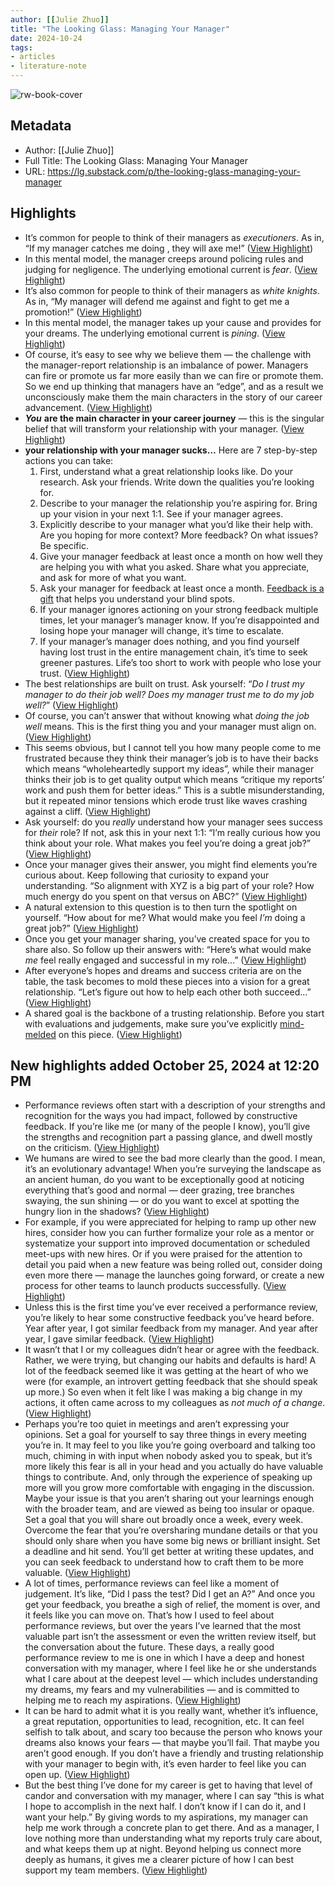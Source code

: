 ```yaml
---
author: [[Julie Zhuo]]
title: "The Looking Glass: Managing Your Manager"
date: 2024-10-24
tags: 
- articles
- literature-note
---
```

![rw-book-cover](https://substackcdn.com/image/fetch/w_1200,h_600,c_fill,f_jpg,q_auto:good,fl_progressive:steep,g_auto/https%3A%2F%2Fsubstack-post-media.s3.amazonaws.com%2Fpublic%2Fimages%2Fbe0d1f95-8d19-4e0a-aa32-579d90459d54_1024x1024.jpeg)

## Metadata
- Author: [[Julie Zhuo]]
- Full Title: The Looking Glass: Managing Your Manager
- URL: https://lg.substack.com/p/the-looking-glass-managing-your-manager

## Highlights
- It’s common for people to think of their managers as *executioners*. As in, “If my manager catches me doing , they will axe me!” ([View Highlight](https://read.readwise.io/read/01jaxk2sez4f2xa10g5kq7cksp))
- In this mental model, the manager creeps around policing rules and judging for negligence. The underlying emotional current is *fear*. ([View Highlight](https://read.readwise.io/read/01jaxk2tem0yh5dfcg0292zwtw))
- It’s also common for people to think of their managers as *white knights*. As in, “My manager will defend me against and fight to get me a promotion!” ([View Highlight](https://read.readwise.io/read/01jaxk2z2g45fvm7bpznpv5a60))
- In this mental model, the manager takes up your cause and provides for your dreams. The underlying emotional current is *pining*. ([View Highlight](https://read.readwise.io/read/01jaxk33xfphyeyzajznw1t6jx))
- Of course, it’s easy to see why we believe them — the challenge with the manager-report relationship is an imbalance of power. Managers can fire or promote us far more easily than we can fire or promote them. So we end up thinking that managers have an “edge”, and as a result we unconsciously make them the main characters in the story of our career advancement. ([View Highlight](https://read.readwise.io/read/01jaxk3afs7tedtd71kxkzf8q9))
- ***You*** **are the main character in your career journey** — this is the singular belief that will transform your relationship with your manager. ([View Highlight](https://read.readwise.io/read/01jaxk3tgqkj544ne3rg0tbzf0))
- **your relationship with your manager sucks…**
  Here are 7 step-by-step actions you can take:
  1. First, understand what a great relationship looks like.
  Do your research. Ask your friends. Write down the qualities you’re looking for.
  2. Describe to your manager the relationship you’re aspiring for. 
  Bring up your vision in your next 1:1. See if your manager agrees.
  3. Explicitly describe to your manager what you’d like their help with. 
  Are you hoping for more context? More feedback? On what issues? Be specific.
  4. Give your manager feedback at least once a month on how well they are helping you with what you asked. 
  Share what you appreciate, and ask for more of what you want.
  5. Ask your manager for feedback at least once a month. 
  [Feedback is a gift](https://lg.substack.com/p/the-looking-glass-holding-up-the) that helps you understand your blind spots.
  6. If your manager ignores actioning on your strong feedback multiple times, let your manager’s manager know. 
  If you’re disappointed and losing hope your manager will change, it’s time to escalate.
  7. If your manager’s manager does nothing, and you find yourself having lost trust in the entire management chain, it’s time to seek greener pastures. 
  Life’s too short to work with people who lose your trust. ([View Highlight](https://read.readwise.io/read/01jaxk4kfb4yp8vmh42qg02dtb))
- The best relationships are built on trust. Ask yourself: “*Do I trust my manager to do their job well? Does my manager trust me to do my job well?*” ([View Highlight](https://read.readwise.io/read/01jaxk5r8vrvgh5q4tnrf2htkj))
- Of course, you can’t answer that without knowing what *doing the job well* means. This is the first thing you and your manager must align on. ([View Highlight](https://read.readwise.io/read/01jaxk5yg9gvvvstv3wseq4hsm))
- This seems obvious, but I cannot tell you how many people come to me frustrated because they think their manager’s job is to have their backs which means “wholeheartedly support my ideas”, while their manager thinks their job is to get quality output which means “critique my reports’ work and push them for better ideas.” This is a subtle misunderstanding, but it repeated minor tensions which erode trust like waves crashing against a cliff. ([View Highlight](https://read.readwise.io/read/01jaxk6115dapr9b5aj93m4v6d))
- Ask yourself: do you *really* understand how your manager sees success for *their* role? If not, ask this in your next 1:1: “I’m really curious how you think about your role. What makes you feel you’re doing a great job?” ([View Highlight](https://read.readwise.io/read/01jaxk6cn55g91kbdhggtx1c1w))
- Once your manager gives their answer, you might find elements you’re curious about. Keep following that curiosity to expand your understanding. “So alignment with XYZ is a big part of your role? How much energy do you spent on that versus on ABC?” ([View Highlight](https://read.readwise.io/read/01jaxk6zc7bj7zmhy059a8y76n))
- A natural extension to this question is to then turn the spotlight on yourself. “How about for me? What would make you feel *I’m* doing a great job?” ([View Highlight](https://read.readwise.io/read/01jaxk78kqh7jpg67tc9qy3za9))
- Once you get your manager sharing, you’ve created space for you to share also. So follow up their answers with: “Here’s what would make *me* feel really engaged and successful in my role…” ([View Highlight](https://read.readwise.io/read/01jaxk7arken6x59pz4rv6y7yy))
- After everyone’s hopes and dreams and success criteria are on the table, the task becomes to mold these pieces into a vision for a great relationship. “Let’s figure out how to help each other both succeed…” ([View Highlight](https://read.readwise.io/read/01jaxk7gm4zwerq8ywqx7gr072))
- A shared goal is the backbone of a trusting relationship. Before you start with evaluations and judgements, make sure you’ve explicitly [mind-melded](https://lg.substack.com/p/the-looking-glass-the-power-of-the) on this piece. ([View Highlight](https://read.readwise.io/read/01jaxk7j1a5mtp3q0p3vgxgrzq))
## New highlights added October 25, 2024 at 12:20 PM
- Performance reviews often start with a description of your strengths and recognition for the ways you had impact, followed by constructive feedback. If you’re like me (or many of the people I know), you’ll give the strengths and recognition part a passing glance, and dwell mostly on the criticism. ([View Highlight](https://read.readwise.io/read/01jb1ezwgn39rkccazdgdnstff))
- We humans are wired to see the bad more clearly than the good. I mean, it’s an evolutionary advantage! When you’re surveying the landscape as an ancient human, do you want to be exceptionally good at noticing everything that’s good and normal — deer grazing, tree branches swaying, the sun shining — or do you want to excel at spotting the hungry lion in the shadows? ([View Highlight](https://read.readwise.io/read/01jb1f00enhr65tsqc78cjaf9t))
- For example, if you were appreciated for helping to ramp up other new hires, consider how you can further formalize your role as a mentor or systematize your support into improved documentation or scheduled meet-ups with new hires. Or if you were praised for the attention to detail you paid when a new feature was being rolled out, consider doing even more there — manage the launches going forward, or create a new process for other teams to launch products successfully. ([View Highlight](https://read.readwise.io/read/01jb1f06961hrj14zedca073a0))
- Unless this is the first time you’ve ever received a performance review, you’re likely to hear some constructive feedback you’ve heard before. Year after year, I got similar feedback from my manager. And year after year, I gave similar feedback. ([View Highlight](https://read.readwise.io/read/01jb1f0cxvy8krb97e65fd1c32))
- It wasn’t that I or my colleagues didn’t hear or agree with the feedback. Rather, we were trying, but changing our habits and defaults is hard! A lot of the feedback seemed like it was getting at the heart of who we were (for example, an introvert getting feedback that she should speak up more.) So even when it felt like I was making a big change in my actions, it often came across to my colleagues as *not much of a change*. ([View Highlight](https://read.readwise.io/read/01jb1f0gn47eez3c94tprs77xb))
- Perhaps you’re too quiet in meetings and aren’t expressing your opinions. Set a goal for yourself to say three things in every meeting you’re in. It may feel to you like you’re going overboard and talking too much, chiming in with input when nobody asked you to speak, but it’s more likely this fear is all in your head and you actually do have valuable things to contribute. And, only through the experience of speaking up more will you grow more comfortable with engaging in the discussion.
  Maybe your issue is that you aren’t sharing out your learnings enough with the broader team, and are viewed as being too insular or opaque. Set a goal that you will share out broadly once a week, every week. Overcome the fear that you’re oversharing mundane details or that you should only share when you have some big news or brilliant insight. Set a deadline and hit send. You’ll get better at writing these updates, and you can seek feedback to understand how to craft them to be more valuable. ([View Highlight](https://read.readwise.io/read/01jb1f14wn1m20j0km4xag7qqm))
- A lot of times, performance reviews can feel like a moment of judgement. It’s like, “Did I pass the test? Did I get an A?” And once you get your feedback, you breathe a sigh of relief, the moment is over, and it feels like you can move on. That’s how I used to feel about performance reviews, but over the years I’ve learned that the most valuable part isn’t the assessment or even the written review itself, but the conversation about the future. These days, a really good performance review to me is one in which I have a deep and honest conversation with my manager, where I feel like he or she understands what I care about at the deepest level — which includes understanding my dreams, my fears and my vulnerabilities — and is committed to helping me to reach my aspirations. ([View Highlight](https://read.readwise.io/read/01jb1f1a42h0wqdtz0cb9f3g8z))
- It can be hard to admit what it is you really want, whether it’s influence, a great reputation, opportunities to lead, recognition, etc. It can feel selfish to talk about, and scary too because the person who knows your dreams also knows your fears — that maybe you’ll fail. That maybe you aren’t good enough. If you don’t have a friendly and trusting relationship with your manager to begin with, it’s even harder to feel like you can open up. ([View Highlight](https://read.readwise.io/read/01jb1f1kx2cwx8aybpn08db5q3))
- But the best thing I’ve done for my career is get to having that level of candor and conversation with my manager, where I can say “this is what I hope to accomplish in the next half. I don’t know if I can do it, and I want your help.” By giving words to my aspirations, my manager can help me work through a concrete plan to get there. And as a manager, I love nothing more than understanding what my reports truly care about, and what keeps them up at night. Beyond helping us connect more deeply as humans, it gives me a clearer picture of how I can best support my team members. ([View Highlight](https://read.readwise.io/read/01jb1f1qfxzfnn97zkn6aqbvve))
